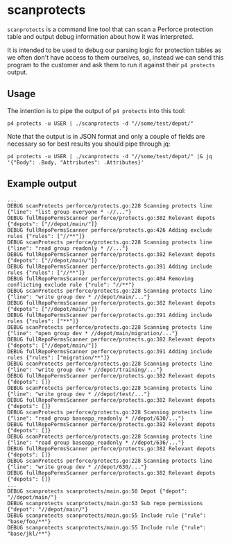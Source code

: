 # scanprotects

`scanprotects` is a command line tool that can scan a Perforce protection table and output debug information about how it was interpreted.

It is intended to be used to debug our parsing logic for protection tables as we often don't have access to them ourselves, so, instead we can send this program to the customer and ask them to run it against their `p4 protects` output.

## Usage

The intention is to pipe the output of `p4 protects` into this tool:

```
p4 protects -u USER | ./scanprotects -d "//some/test/depot/"
```

Note that the output is in JSON format and only a couple of fields are necessary so for best results you should pipe through jq:

```
p4 protects -u USER | ./scanprotects -d "//some/test/depot/" |& jq '{"Body": .Body, "Attributes": .Attributes}'
```

## Example output

```
...
DEBUG scanProtects perforce/protects.go:228 Scanning protects line {"line": "list group everyone * -//..."}
DEBUG fullRepoPermsScanner perforce/protects.go:382 Relevant depots {"depots": ["//depot/main/"]}
DEBUG fullRepoPermsScanner perforce/protects.go:426 Adding exclude rules {"rules": ["//**"]}
DEBUG scanProtects perforce/protects.go:228 Scanning protects line {"line": "read group readonly * //..."}
DEBUG fullRepoPermsScanner perforce/protects.go:382 Relevant depots {"depots": ["//depot/main/"]}
DEBUG fullRepoPermsScanner perforce/protects.go:391 Adding include rules {"rules": ["//**"]}
DEBUG fullRepoPermsScanner perforce/protects.go:404 Removing conflicting exclude rule {"rule": "//**"}
DEBUG scanProtects perforce/protects.go:228 Scanning protects line {"line": "write group dev * //depot/main/..."}
DEBUG fullRepoPermsScanner perforce/protects.go:382 Relevant depots {"depots": ["//depot/main/"]}
DEBUG fullRepoPermsScanner perforce/protects.go:391 Adding include rules {"rules": ["**"]}
DEBUG scanProtects perforce/protects.go:228 Scanning protects line {"line": "open group dev * //depot/main/migration/..."}
DEBUG fullRepoPermsScanner perforce/protects.go:382 Relevant depots {"depots": ["//depot/main/"]}
DEBUG fullRepoPermsScanner perforce/protects.go:391 Adding include rules {"rules": ["migration/**"]}
DEBUG scanProtects perforce/protects.go:228 Scanning protects line {"line": "write group dev * //depot/training/..."}
DEBUG fullRepoPermsScanner perforce/protects.go:382 Relevant depots {"depots": []}
DEBUG scanProtects perforce/protects.go:228 Scanning protects line {"line": "write group dev * //depot/test/..."}
DEBUG fullRepoPermsScanner perforce/protects.go:382 Relevant depots {"depots": []}
DEBUG scanProtects perforce/protects.go:228 Scanning protects line {"line": "read group baseapp_readonly * //depot/630/..."}
DEBUG fullRepoPermsScanner perforce/protects.go:382 Relevant depots {"depots": []}
DEBUG scanProtects perforce/protects.go:228 Scanning protects line {"line": "read group baseapp_readonly * //depot/636/..."}
DEBUG fullRepoPermsScanner perforce/protects.go:382 Relevant depots {"depots": []}
DEBUG scanProtects perforce/protects.go:228 Scanning protects line {"line": "write group dev * //depot/630/..."}
DEBUG fullRepoPermsScanner perforce/protects.go:382 Relevant depots {"depots": []}
...
DEBUG scanprotects scanprotects/main.go:50 Depot {"depot": "//depot/main/"}
DEBUG scanprotects scanprotects/main.go:53 Sub repo permissions {"depot": "//depot/main/"}
DEBUG scanprotects scanprotects/main.go:55 Include rule {"rule": "base/foo/**"}
DEBUG scanprotects scanprotects/main.go:55 Include rule {"rule": "base/jkl/**"}
```

